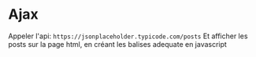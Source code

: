 # Ajax

Appeler l'api: `https://jsonplaceholder.typicode.com/posts`
Et afficher les posts sur la page html, en créant les balises adequate en javascript